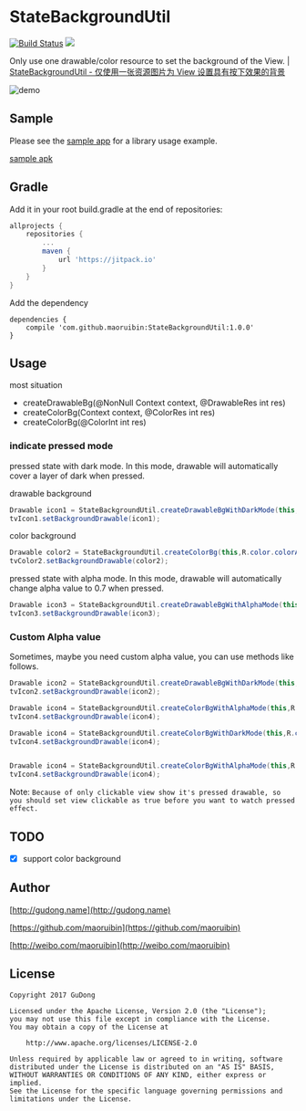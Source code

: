 # StateBackgroundUtil

[![Build Status](https://travis-ci.org/maoruibin/StateBackgroundUtil.svg?branch=master)](https://travis-ci.org/maoruibin/StateBackgroundUtil)
[![](https://img.shields.io/hexpm/l/plug.svg)](https://github.com/maoruibin/ReView/blob/master/LICENSE.txt)

Only use one drawable/color resource to set the background of the View. | [StateBackgroundUtil - 仅使用一张资源图片为 View 设置具有按下效果的背景](http://gudong.name/2017/04/05/statebackgroundutil.html)

![demo](http://7xr9gx.com1.z0.glb.clouddn.com/statebackgroundv2.gif)

## Sample
Please see the [sample app](https://github.com/maoruibin/StateBackgroundUtil/tree/master/app/src/main/java/name/gudong/demo) for a library usage example.

[sample apk](https://fir.im/leku)

## Gradle
Add it in your root build.gradle at the end of repositories:
```gradle
allprojects {
    repositories {
        ...
        maven {
            url 'https://jitpack.io'
        }
    }
}
```

Add the dependency

```
dependencies {
    compile 'com.github.maoruibin:StateBackgroundUtil:1.0.0'
}
```

## Usage

most situation

 - createDrawableBg(@NonNull Context context, @DrawableRes int res)
 - createColorBg(Context context, @ColorRes int res)
 - createColorBg(@ColorInt int res)

### indicate pressed mode

pressed state with dark mode. In this mode, drawable will automatically cover a layer of dark when pressed.

drawable background

```java
Drawable icon1 = StateBackgroundUtil.createDrawableBgWithDarkMode(this,R.drawable.ic_action_name);
tvIcon1.setBackgroundDrawable(icon1);
```

color background 

```java
Drawable color2 = StateBackgroundUtil.createColorBg(this,R.color.colorAccent);
tvColor2.setBackgroundDrawable(color2);
```

pressed state with alpha mode. In this mode, drawable will automatically change alpha value to 0.7 when pressed.

```java
Drawable icon3 = StateBackgroundUtil.createDrawableBgWithAlphaMode(this,R.drawable.ic_action_add);
tvIcon3.setBackgroundDrawable(icon3);
```

### Custom Alpha value

Sometimes, maybe you need custom alpha value, you can use methods like follows.
 
```java
Drawable icon2 = StateBackgroundUtil.createDrawableBgWithDarkMode(this,R.drawable.ic_action_add,0.4f);
tvIcon2.setBackgroundDrawable(icon2);

Drawable icon4 = StateBackgroundUtil.createColorBgWithAlphaMode(this,R.drawable.ic_action_name,0.3f);
tvIcon4.setBackgroundDrawable(icon4);

Drawable icon4 = StateBackgroundUtil.createColorBgWithDarkMode(this,R.color.colorAccent,0.3f);
tvIcon4.setBackgroundDrawable(icon4);


Drawable icon4 = StateBackgroundUtil.createColorBgWithAlphaMode(this,R.color.colorAccent,0.3f);
tvIcon4.setBackgroundDrawable(icon4);

``` 

Note: `Because of only clickable view show it's pressed drawable, so you should set view clickable as true before you want to watch pressed effect.`


## TODO
- [X] support color background 

## Author
[http://gudong.name](http://gudong.name)

[https://github.com/maoruibin](https://github.com/maoruibin)

[http://weibo.com/maoruibin](http://weibo.com/maoruibin)

## License

    Copyright 2017 GuDong

    Licensed under the Apache License, Version 2.0 (the "License");
    you may not use this file except in compliance with the License.
    You may obtain a copy of the License at

        http://www.apache.org/licenses/LICENSE-2.0

    Unless required by applicable law or agreed to in writing, software
    distributed under the License is distributed on an "AS IS" BASIS,
    WITHOUT WARRANTIES OR CONDITIONS OF ANY KIND, either express or implied.
    See the License for the specific language governing permissions and
    limitations under the License.



